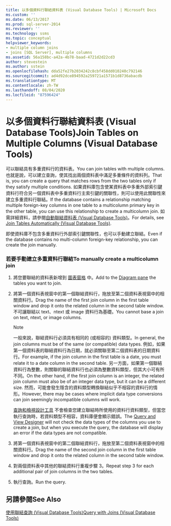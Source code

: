 ```yaml
---
title: 以多個資料行聯結資料表 (Visual Database Tools) | Microsoft Docs
ms.custom: ''
ms.date: 06/13/2017
ms.prod: sql-server-2014
ms.reviewer: ''
ms.technology: ssms
ms.topic: conceptual
helpviewer_keywords:
- multiple column joins
- joins [SQL Server], multiple columns
ms.assetid: 56a158bc-a42a-4b78-baad-4721d2d22cd3
author: stevestein
ms.author: sstein
ms.openlocfilehash: dda52fe27b2034242c8cbf458dd010240c792146
ms.sourcegitcommit: ad4d92dce894592a259721a1571b1d8736abacdb
ms.translationtype: MT
ms.contentlocale: zh-TW
ms.lasthandoff: 08/04/2020
ms.locfileid: "87596424"
---
```

# <a name="join-tables-on-multiple-columns-visual-database-tools"></a><span data-ttu-id="e3565-102">以多個資料行聯結資料表 (Visual Database Tools)</span><span class="sxs-lookup"><span data-stu-id="e3565-102">Join Tables on Multiple Columns (Visual Database Tools)</span></span>
  <span data-ttu-id="e3565-103">可以聯結具有多重資料行的資料表。</span><span class="sxs-lookup"><span data-stu-id="e3565-103">You can join tables with multiple columns.</span></span> <span data-ttu-id="e3565-104">也就是說，可以建立查詢，使其找出兩個資料表中滿足多重條件的資料列。</span><span class="sxs-lookup"><span data-stu-id="e3565-104">That is, you can create a query that matches rows from the two tables only if they satisfy multiple conditions.</span></span> <span data-ttu-id="e3565-105">如果資料庫包含使某資料表中多重外部索引鍵資料行符合另一個資料表中多重資料行主索引鍵的關聯性，則可以使用此關聯性來建立多重資料行聯結。</span><span class="sxs-lookup"><span data-stu-id="e3565-105">If the database contains a relationship matching multiple foreign-key columns in one table to a multicolumn primary key in the other table, you can use this relationship to create a multicolumn join.</span></span> <span data-ttu-id="e3565-106">如需詳細資料，請參閱[自動聯結資料表 &#40;Visual Database Tools&#41;](visual-database-tools.md)。</span><span class="sxs-lookup"><span data-stu-id="e3565-106">For details, see [Join Tables Automatically &#40;Visual Database Tools&#41;](visual-database-tools.md).</span></span>  
  
 <span data-ttu-id="e3565-107">即使資料庫不包含多重資料行外部索引鍵關聯性，也可以手動建立聯結。</span><span class="sxs-lookup"><span data-stu-id="e3565-107">Even if the database contains no multi-column foreign-key relationship, you can create the join manually.</span></span>  
  
### <a name="to-manually-create-a-multicolumn-join"></a><span data-ttu-id="e3565-108">若要手動建立多重資料行聯結</span><span class="sxs-lookup"><span data-stu-id="e3565-108">To manually create a multicolumn join</span></span>  
  
1.  <span data-ttu-id="e3565-109">將您要聯結的資料表新增到 [圖表窗格](diagram-pane-visual-database-tools.md) 中。</span><span class="sxs-lookup"><span data-stu-id="e3565-109">Add to the [Diagram pane](diagram-pane-visual-database-tools.md) the tables you want to join.</span></span>  
  
2.  <span data-ttu-id="e3565-110">將第一個資料表視窗中的第一個聯結資料行，拖放至第二個資料表視窗中的相關資料行。</span><span class="sxs-lookup"><span data-stu-id="e3565-110">Drag the name of the first join column in the first table window and drop it onto the related column in the second table window.</span></span> <span data-ttu-id="e3565-111">不可讓聯結以 text、ntext 或 image 資料行為基礎。</span><span class="sxs-lookup"><span data-stu-id="e3565-111">You cannot base a join on text, ntext, or image columns.</span></span>  
  
    > [!NOTE]  
    >  <span data-ttu-id="e3565-112">一般來說，聯結資料行必須具有相同的 (或相容的) 資料類型。</span><span class="sxs-lookup"><span data-stu-id="e3565-112">In general, the join columns must be of the same (or compatible) data types.</span></span> <span data-ttu-id="e3565-113">例如，如果第一個資料表的聯結資料行為日期，就必須關聯至第二個資料表的日期資料行。</span><span class="sxs-lookup"><span data-stu-id="e3565-113">For example, if the join column in the first table is a date, you must relate it to a date column in the second table.</span></span> <span data-ttu-id="e3565-114">另一方面，如果第一個聯結資料行為整數，則關聯的聯結資料行也必須為整數資料類型，但其大小可有所不同。</span><span class="sxs-lookup"><span data-stu-id="e3565-114">On the other hand, if the first join column is an integer, the related join column must also be of an integer data type, but it can be a different size.</span></span> <span data-ttu-id="e3565-115">然而，可能會發生隱含的資料類型轉換聯結似乎不相容的資料行的情形。</span><span class="sxs-lookup"><span data-stu-id="e3565-115">However, there may be cases where implicit data type conversions can join seemingly incompatible columns will work.</span></span>  
    >   
    >  <span data-ttu-id="e3565-116">[查詢和檢視設計工具](query-and-view-designer-tools-visual-database-tools.md) 不會檢查您建立聯結時所使用的資料行資料類型，但當您執行查詢時，若資料類型不相容，資料庫便會顯示錯誤。</span><span class="sxs-lookup"><span data-stu-id="e3565-116">The [Query and View Designer](query-and-view-designer-tools-visual-database-tools.md) will not check the data types of the columns you use to create a join, but when you execute the query, the database will display an error if the data types are not compatible.</span></span>  
  
3.  <span data-ttu-id="e3565-117">將第一個資料表視窗中的第二個聯結資料行，拖放至第二個資料表視窗中的相關資料行。</span><span class="sxs-lookup"><span data-stu-id="e3565-117">Drag the name of the second join column in the first table window and drop it onto the related column in the second table window.</span></span>  
  
4.  <span data-ttu-id="e3565-118">對兩個資料表中其他的聯結資料行重複步驟 3。</span><span class="sxs-lookup"><span data-stu-id="e3565-118">Repeat step 3 for each additional pair of join columns in the two tables.</span></span>  
  
5.  <span data-ttu-id="e3565-119">執行查詢。</span><span class="sxs-lookup"><span data-stu-id="e3565-119">Run the query.</span></span>  
  
## <a name="see-also"></a><span data-ttu-id="e3565-120">另請參閱</span><span class="sxs-lookup"><span data-stu-id="e3565-120">See Also</span></span>  
 [<span data-ttu-id="e3565-121">使用聯結查詢 &#40;Visual Database Tools&#41;</span><span class="sxs-lookup"><span data-stu-id="e3565-121">Query with Joins &#40;Visual Database Tools&#41;</span></span>](query-with-joins-visual-database-tools.md)  
  
  
